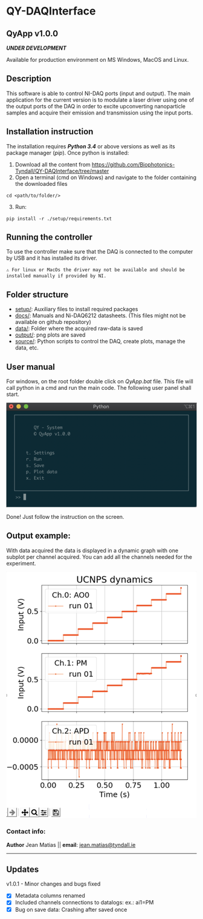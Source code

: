 # QY-DAQInterface
## QyApp v1.0.0 

**_UNDER DEVELOPMENT_**

Available for production environment on MS Windows, MacOS and Linux.

## Description
This software is able to control NI-DAQ ports (input and output). 
The main application for the current version is to modulate a laser driver using one of the output ports of the DAQ in order to excite upconverting nanoparticle samples and acquire their emission and transmission using the input ports.
 
## Installation instruction

The installation requires **_Python 3.4_** or above versions as well as its package manager (_pip_). Once python is installed:

1. Download all the content from https://github.com/Biophotonics-Tyndall/QY-DAQInterface/tree/master
2. Open a terminal (cmd on Windows) and navigate to the folder containing the downloaded files
```
cd <path/to/folder/>
```
3. Run:
```
pip install -r ./setup/requirements.txt
```

## Running the controller

To use the controller make sure that the DAQ is connected to the computer by USB and it has installed its driver.

    ⚠️ For linux or MacOs the driver may not be available and should be installed manually if provided by NI.

## Folder structure

+ [setup/](./setup/): Auxiliary files to install required packages
+ [docs/](./docs/): Manuals and Ni-DAQ6212 datasheets. (This files might not be available on github repository)
+ [data/](./data/): Folder where the acquired raw-data is saved
+ [output/](./output/): png plots are saved
+ [source/](./source/): Python scripts to control the DAQ, create plots, manage the data, etc.

 
## User manual

For windows, on the root folder double click on _QyApp.bat_ file. This file will call python in a cmd and run the main code. The following user panel shall start. 

![User Panel](docs/.user_panel.png "User Panel")

Done! Just follow the instruction on the screen.

## Output example:

With data acquired the data is displayed in a dynamic graph with one subplot per channel acquired. You can add all the channels needed for the experiment. 

![First test](./output/plots/.output_temp.png "output data example")

### Contact info:

**Author** Jean Matias || **email**: jean.matias@tyndall.ie 

---

## Updates

v1.0.1 - Minor changes and bugs fixed
- [x] Metadata columns renamed
- [x] Included channels connections to datalogs: ex.: ai1=PM
- [x] Bug on save data: Crashing after saved once